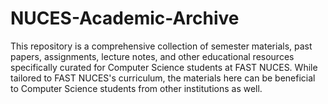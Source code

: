 # NUCES-Academic-Archive
This repository is a comprehensive collection of semester materials, past papers, assignments, lecture notes, and other educational resources specifically curated for Computer Science students at FAST NUCES. While tailored to FAST NUCES's curriculum, the materials here can be beneficial to Computer Science students from other institutions as well.
